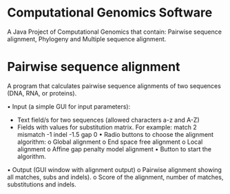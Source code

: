 # Computational Genomics Software
A Java Project of Computational Genomics that contain: Pairwise sequence alignment, Phylogeny and Multiple sequence alignment.



# Pairwise sequence alignment
  A program that calculates pairwise sequence alignments of two sequences (DNA, RNA, or proteins).

•	Input (a simple GUI for input parameters):
-	Text field/s for two sequences (allowed characters a-z and A-Z)
-	Fields with values for substitution matrix. For example:
match 2
mismatch -1
indel -1.5
gap 0
•	Radio buttons to choose the alignment algorithm:
  o	Global alignment
  o	End space free alignment
  o	Local alignment
  o	Affine gap penalty model alignment
•	Button to start the algorithm.

•	Output (GUI window with alignment output)
  o	Pairwise alignment showing all matches, subs and indels).
  o	Score of the alignment, number of matches, substitutions and indels.
